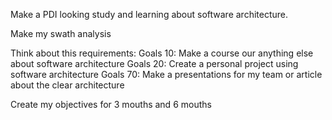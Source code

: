 Make a PDI looking study and learning about software architecture.

Make my swath analysis

Think about this requirements:
	Goals 10: Make a course our anything else about software architecture 
	Goals 20: Create a personal project using software architecture 
	Goals 70: Make a presentations for my team or article about the clear architecture

Create my objectives for 3 mouths and 6 mouths